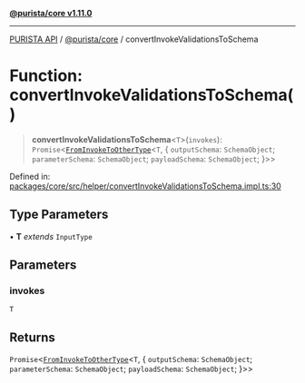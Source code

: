 [**@purista/core v1.11.0**](../README.md)

***

[PURISTA API](../../../packages.md) / [@purista/core](../README.md) / convertInvokeValidationsToSchema

# Function: convertInvokeValidationsToSchema()

> **convertInvokeValidationsToSchema**\<`T`\>(`invokes`): `Promise`\<[`FromInvokeToOtherType`](../type-aliases/FromInvokeToOtherType.md)\<`T`, \{ `outputSchema`: `SchemaObject`; `parameterSchema`: `SchemaObject`; `payloadSchema`: `SchemaObject`; \}\>\>

Defined in: [packages/core/src/helper/convertInvokeValidationsToSchema.impl.ts:30](https://github.com/puristajs/purista/blob/master/packages/core/src/helper/convertInvokeValidationsToSchema.impl.ts#L30)

## Type Parameters

• **T** *extends* `InputType`

## Parameters

### invokes

`T`

## Returns

`Promise`\<[`FromInvokeToOtherType`](../type-aliases/FromInvokeToOtherType.md)\<`T`, \{ `outputSchema`: `SchemaObject`; `parameterSchema`: `SchemaObject`; `payloadSchema`: `SchemaObject`; \}\>\>
